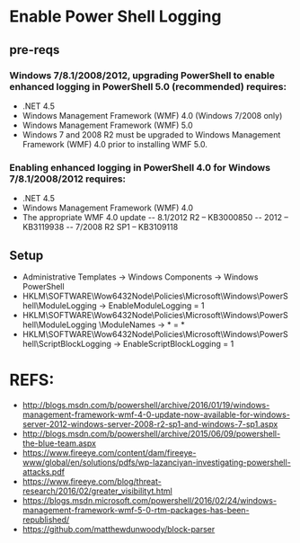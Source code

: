 # Enable Power Shell Logging
## pre-reqs
### Windows 7/8.1/2008/2012, upgrading PowerShell to enable enhanced logging in PowerShell 5.0 (recommended) requires:
- .NET 4.5
- Windows Management Framework (WMF) 4.0 (Windows 7/2008 only)
- Windows Management Framework (WMF) 5.0
- Windows 7 and 2008 R2 must be upgraded to Windows Management Framework (WMF) 4.0 prior to installing WMF 5.0.

### Enabling enhanced logging in PowerShell 4.0 for Windows 7/8.1/2008/2012 requires:
- .NET 4.5
- Windows Management Framework (WMF) 4.0
- The appropriate WMF 4.0 update
-- 8.1/2012 R2 – KB3000850
-- 2012 – KB3119938
-- 7/2008 R2 SP1 – KB3109118

## Setup
- Administrative Templates → Windows Components → Windows PowerShell
- HKLM\SOFTWARE\Wow6432Node\Policies\Microsoft\Windows\PowerShell\ModuleLogging → EnableModuleLogging = 1
- HKLM\SOFTWARE\Wow6432Node\Policies\Microsoft\Windows\PowerShell\ModuleLogging \ModuleNames → * = *
- HKLM\SOFTWARE\Wow6432Node\Policies\Microsoft\Windows\PowerShell\ScriptBlockLogging → EnableScriptBlockLogging = 1

# REFS:
- http://blogs.msdn.com/b/powershell/archive/2016/01/19/windows-management-framework-wmf-4-0-update-now-available-for-windows-server-2012-windows-server-2008-r2-sp1-and-windows-7-sp1.aspx
- http://blogs.msdn.com/b/powershell/archive/2015/06/09/powershell-the-blue-team.aspx
- https://www.fireeye.com/content/dam/fireeye-www/global/en/solutions/pdfs/wp-lazanciyan-investigating-powershell-attacks.pdf
- https://www.fireeye.com/blog/threat-research/2016/02/greater_visibilityt.html
- https://blogs.msdn.microsoft.com/powershell/2016/02/24/windows-management-framework-wmf-5-0-rtm-packages-has-been-republished/
- https://github.com/matthewdunwoody/block-parser
